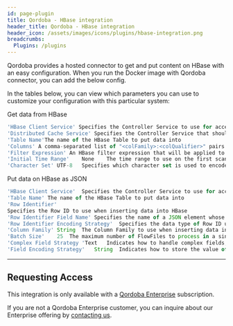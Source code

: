 ```yaml
---
id: page-plugin
title: Qordoba - HBase integration
header_title: Qordoba - HBase integration
header_icon: /assets/images/icons/plugins/hbase-integration.png
breadcrumbs:
  Plugins: /plugins
---
```


Qordoba provides a hosted connector to get and put content on HBase with an easy configuration. When you run the Docker image with Qordoba connector, you can add the below config.

In the tables below, you can view which parameters you can use to customize your configuration with this particular system:


Get data from HBase

```javascript
'HBase Client Service' Specifies the Controller Service to use for accessing HBase.
'Distributed Cache Service' Specifies the Controller Service that should be used to maintain state about what has been pulled from HBase so that if a new node begins pulling data, it won't duplicate all of the work that has been done.
'Table Name'The name of the HBase Table to put data into
'Columns' A comma-separated list of "<colFamily>:<colQualifier>" pairs to return when scanning. To return all columns for a given family, leave off the qualifier such as "<colFamily1>,<colFamily2>".
'Filter Expression'	An HBase filter expression that will be applied to the scan. This property can not be used when also using the Columns property.
'Initial Time Range'	None	The time range to use on the first scan of a table. None will pull the entire table on the first scan, Current Time will pull entries from that point forward.
'Character Set'	UTF-8	Specifies which character set is used to encode the data in HBase
```

Put data on HBase as JSON

```javascript
'HBase Client Service'	Specifies the Controller Service to use for accessing HBase.
'Table Name' The name of the HBase Table to put data into
'Row Identifier'	
Specifies the Row ID to use when inserting data into HBase
'Row Identifier Field Name'	Specifies the name of a JSON element whose value should be used as the row id for the given JSON document.
'Row Identifier Encoding Strategy'	Specifies the data type of Row ID used when inserting data into HBase. The default behavior is to convert the row id to a UTF-8 byte array. Choosing Binary will convert a binary formatted string to the correct byte[] representation. The Binary option should be used if you are using Binary row keys in HBase
'Column Family'	String	The Column Family to use when inserting data into HBase
'Batch Size'	25	The maximum number of FlowFiles to process in a single execution. The FlowFiles will be grouped by table, and a single Put per table will be performed.
'Complex Field Strategy	'Text	Indicates how to handle complex fields, i.e. fields that do not have a single text value.
'Field Encoding Strategy'	String	Indicates how to store the value of each field in HBase. The default behavior is to convert each value from the JSON to a String, and store the UTF-8 bytes. Choosing Bytes will interpret the type of each field from the JSON, and convert the value to the byte representation of that type, meaning an integer will be stored as the byte representation of that integer.

```


---
## Requesting Access

This integration is only available with a [Qordoba Enterprise](http://go.qordoba.com/WF-Request-A-Demo__LP-DevDocs-Header.html) subscription.

If you are not a Qordoba Enterprise customer, you can inquire about our
Enterprise offering by [contacting us](http://go.qordoba.com/WF-Request-A-Demo__LP-DevDocs-Header.html).

